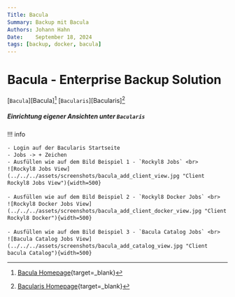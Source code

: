 ```yaml
---
Title: Bacula
Summary: Backup mit Bacula
Authors: Johann Hahn
Date:    September 18, 2024
tags: [backup, docker, bacula]
---
```



# Bacula - Enterprise Backup Solution

[`Bacula`][Bacula][^1]
[`Bacularis`][Bacularis][^2]

##### Einrichtung eigener Ansichten unter `Bacularis`

!!! info

    - Login auf der Bacularis Startseite
    - Jobs -> + Zeichen
    - Ausfüllen wie auf dem Bild Beispiel 1 - `Rockyl8 Jobs` <br>
    ![Rockyl8 Jobs View](../../../assets/screenshots/bacula_add_client_view.jpg "Client Rockyl8 Jobs View"){width=500}

    - Ausfüllen wie auf dem Bild Beispiel 2 - `Rockyl8 Docker Jobs` <br>
    ![Rockyl8 Docker Jobs View](../../../assets/screenshots/bacula_add_client_docker_view.jpg "Client Rockyl8 Docker"){width=500}

    - Ausfüllen wie auf dem Bild Beispiel 3 - `Bacula Catalog Jobs` <br>
    ![Bacula Catalog Jobs View](../../../assets/screenshots/bacula_add_catalog_view.jpg "Client bacula Catalog"){width=500}

[^1]: [Bacula Homepage](https://www.bacula.org/){target=\_blank}
[^2]: [Bacularis Homepage](https://https://bacularis.app/){target=\_blank}
